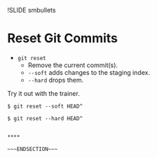 !SLIDE smbullets
# Reset Git Commits

* `git reset`
  * Remove the current commit(s).
  * `--soft` adds changes to the staging index.
  * `--hard` drops them.

Try it out with the trainer.

    $ git reset --soft HEAD^

    $ git reset --hard HEAD^


~~~SECTION:handouts~~~

****

~~~ENDSECTION~~~


